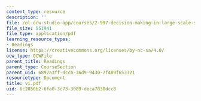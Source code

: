 ```yaml
---
content_type: resource
description: ''
file: /ol-ocw-studio-app/courses/2-997-decision-making-in-large-scale-systems-spring-2004/6c2856b26fa03c733089deca7830dcc8_vi.pdf
file_size: 551941
file_type: application/pdf
learning_resource_types:
- Readings
license: https://creativecommons.org/licenses/by-nc-sa/4.0/
ocw_type: OCWFile
parent_title: Readings
parent_type: CourseSection
parent_uid: 6897a3ff-dccb-36d9-9430-7f489f653321
resourcetype: Document
title: vi.pdf
uid: 6c2856b2-6fa0-3c73-3089-deca7830dcc8
---
```

